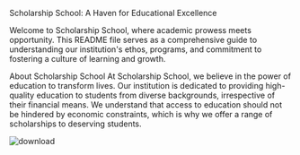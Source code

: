 Scholarship School: A Haven for Educational Excellence

Welcome to Scholarship School, where academic prowess meets opportunity. This README file serves as a comprehensive guide to understanding our institution's ethos, programs, and commitment to fostering a culture of learning and growth.

About Scholarship School At Scholarship School, we believe in the power of education to transform lives. Our institution is dedicated to providing high-quality education to students from diverse backgrounds, irrespective of their financial means. We understand that access to education should not be hindered by economic constraints, which is why we offer a range of scholarships to deserving students.

![download](https://github.com/hasanasadov/holbertonschool-web-development/assets/125257868/e8ea1922-4d8c-4f91-91d9-4c6ad9945182)
